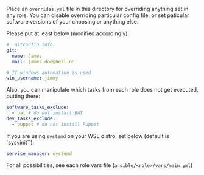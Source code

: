 Place an `overrides.yml` file in this directory for overriding anything set in any role.
You can disable overriding particular config file, or set paticular software versions of your choosing or anything else.

Please put at least below (modified accordingly):

```yaml
# .gitconfig info
git:
  name: James
  mail: james.doe@hell.no

# If windows automation is used
win_username: jimmy
```

Also, you can manipulate which tasks from each role does not get executed, putting there:

```yaml
software_tasks_exclude:
  - bat # do not install BAT
dev_tasks_exclude:
  - puppet # do not install Puppet
```

If you are using `systemd` on your WSL distro, set below (default is `sysvinit``):

```yaml
service_manager: systemd
```

For all possibilities, see each role vars file (`ansible/<role>/vars/main.yml`)
